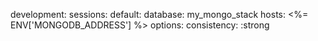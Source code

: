<!-- post: mongodb-replica-sets_configure-mongoid -->


development:
	sessions:
		default:
			database: my_mongo_stack
			hosts: &lt;%= ENV['MONGODB_ADDRESS'] %&gt;
			options:
				consistency: :strong
